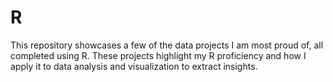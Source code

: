 # R

This repository showcases a few of the data projects I am most proud of, all completed using R. These projects highlight my R proficiency and how I apply it to data analysis and visualization to extract insights. 

